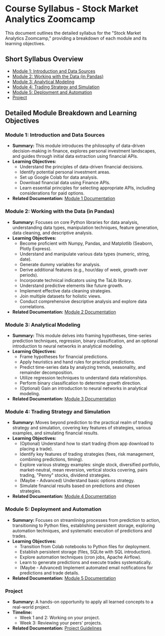 # Course Syllabus - Stock Market Analytics Zoomcamp

This document outlines the detailed syllabus for the "Stock Market Analytics Zoomcamp," providing a breakdown of each module and its learning objectives.

## Short Syllabus Overview

- [Module 1: Introduction and Data Sources](#module-1-introduction-and-data-sources)
- [Module 2: Working with the Data (in Pandas)](#module-2-working-with-the-data-in-pandas)
- [Module 3: Analytical Modeling](#module-3-analytical-modeling)
- [Module 4: Trading Strategy and Simulation](#module-4-trading-strategy-and-simulation)
- [Module 5: Deployment and Automation](#module-5-deployment-and-automation)
- [Project](#project)

## Detailed Module Breakdown and Learning Objectives

### Module 1: Introduction and Data Sources

- **Summary:** This module introduces the philosophy of data-driven decision-making in finance, explores personal investment landscapes, and guides through initial data extraction using financial APIs.
- **Learning Objectives:**
  - Understand the principles of data-driven financial decisions.
  - Identify potential personal investment areas.
  - Set up Google Colab for data analysis.
  - Download financial data using Finance APIs.
  - Learn essential principles for selecting appropriate APIs, including considerations for paid options.
- **Related Documentation:** [Module 1 Documentation](MODULE_01.md)

### Module 2: Working with the Data (in Pandas)

- **Summary:** Focuses on core Python libraries for data analysis, understanding data types, manipulation techniques, feature generation, data cleaning, and descriptive analysis.
- **Learning Objectives:**
  - Become proficient with Numpy, Pandas, and Matplotlib (Seaborn, Plotly Express).
  - Understand and manipulate various data types (numeric, string, date).
  - Generate dummy variables for analysis.
  - Derive additional features (e.g., hour/day of week, growth over periods).
  - Incorporate technical indicators using the TaLib library.
  - Understand predictive elements like future growth.
  - Implement effective data cleaning strategies.
  - Join multiple datasets for holistic views.
  - Conduct comprehensive descriptive analysis and explore data correlations.
- **Related Documentation:** [Module 2 Documentation](MODULE_02.md)

### Module 3: Analytical Modeling

- **Summary:** This module delves into framing hypotheses, time-series prediction techniques, regression, binary classification, and an optional introduction to neural networks in analytical modeling.
- **Learning Objectives:**
  - Frame hypotheses for financial predictions.
  - Apply heuristics and hand rules for practical predictions.
  - Predict time-series data by analyzing trends, seasonality, and remainder decomposition.
  - Utilize regression techniques to understand data relationships.
  - Perform binary classification to determine growth direction.
  - (Optional) Gain an introduction to neural networks in analytical modeling.
- **Related Documentation:** [Module 3 Documentation](MODULE_03.md)

### Module 4: Trading Strategy and Simulation

- **Summary:** Moves beyond prediction to the practical realm of trading strategy and simulation, covering key features of strategies, various examples, and simulating financial results.
- **Learning Objectives:**
  - (Optional) Understand how to start trading (from app download to placing a trade).
  - Identify key features of trading strategies (fees, risk management, combining predictions, timing).
  - Explore various strategy examples: single stock, diversified portfolio, market-neutral, mean reversion, vertical stocks covering, pairs trading, "Penny" stocks, dividend strategies.
  - (Maybe - Advanced) Understand basic options strategy.
  - Simulate financial results based on predictions and chosen strategies.
- **Related Documentation:** [Module 4 Documentation](MODULE_04.md)

### Module 5: Deployment and Automation

- **Summary:** Focuses on streamlining processes from prediction to action, transitioning to Python files, establishing persistent storage, exploring automation techniques, and systematic execution of predictions and trades.
- **Learning Objectives:**
  - Transition from Colab notebooks to Python files for deployment.
  - Establish persistent storage (files, SQLite with SQL introduction).
  - Explore automation techniques (cron jobs, Apache Airflow).
  - Learn to generate predictions and execute trades systematically.
  - (Maybe - Advanced) Implement automated email notifications for predictions and trade details.
- **Related Documentation:** [Module 5 Documentation](MODULE_05.md)

### Project

- **Summary:** A hands-on opportunity to apply all learned concepts to a real-world project.
- **Timeline:**
  - Week 1 and 2: Working on your project.
  - Week 3: Reviewing your peers' projects.
- **Related Documentation:** [Project Guidelines](PROJECT.md)
